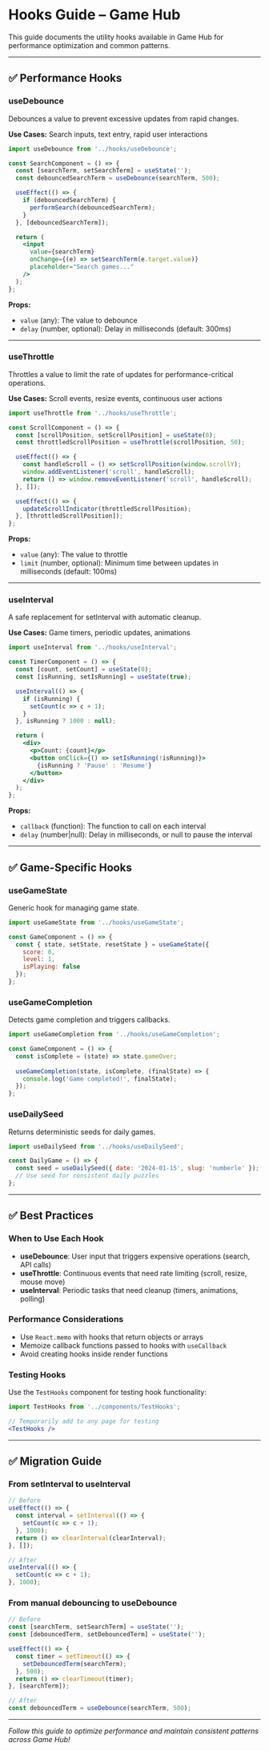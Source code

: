 # Hooks Guide – Game Hub

This guide documents the utility hooks available in Game Hub for performance optimization and common patterns.

---

## ✅ Performance Hooks

### **useDebounce**
Debounces a value to prevent excessive updates from rapid changes.

**Use Cases:** Search inputs, text entry, rapid user interactions

```jsx
import useDebounce from '../hooks/useDebounce';

const SearchComponent = () => {
  const [searchTerm, setSearchTerm] = useState('');
  const debouncedSearchTerm = useDebounce(searchTerm, 500);

  useEffect(() => {
    if (debouncedSearchTerm) {
      performSearch(debouncedSearchTerm);
    }
  }, [debouncedSearchTerm]);

  return (
    <input
      value={searchTerm}
      onChange={(e) => setSearchTerm(e.target.value)}
      placeholder="Search games..."
    />
  );
};
```

**Props:**
- `value` (any): The value to debounce
- `delay` (number, optional): Delay in milliseconds (default: 300ms)

---

### **useThrottle**
Throttles a value to limit the rate of updates for performance-critical operations.

**Use Cases:** Scroll events, resize events, continuous user actions

```jsx
import useThrottle from '../hooks/useThrottle';

const ScrollComponent = () => {
  const [scrollPosition, setScrollPosition] = useState(0);
  const throttledScrollPosition = useThrottle(scrollPosition, 50);

  useEffect(() => {
    const handleScroll = () => setScrollPosition(window.scrollY);
    window.addEventListener('scroll', handleScroll);
    return () => window.removeEventListener('scroll', handleScroll);
  }, []);

  useEffect(() => {
    updateScrollIndicator(throttledScrollPosition);
  }, [throttledScrollPosition]);
};
```

**Props:**
- `value` (any): The value to throttle
- `limit` (number, optional): Minimum time between updates in milliseconds (default: 100ms)

---

### **useInterval**
A safe replacement for setInterval with automatic cleanup.

**Use Cases:** Game timers, periodic updates, animations

```jsx
import useInterval from '../hooks/useInterval';

const TimerComponent = () => {
  const [count, setCount] = useState(0);
  const [isRunning, setIsRunning] = useState(true);

  useInterval(() => {
    if (isRunning) {
      setCount(c => c + 1);
    }
  }, isRunning ? 1000 : null);

  return (
    <div>
      <p>Count: {count}</p>
      <button onClick={() => setIsRunning(!isRunning)}>
        {isRunning ? 'Pause' : 'Resume'}
      </button>
    </div>
  );
};
```

**Props:**
- `callback` (function): The function to call on each interval
- `delay` (number|null): Delay in milliseconds, or null to pause the interval

---

## ✅ Game-Specific Hooks

### **useGameState**
Generic hook for managing game state.

```jsx
import useGameState from '../hooks/useGameState';

const GameComponent = () => {
  const { state, setState, resetState } = useGameState({
    score: 0,
    level: 1,
    isPlaying: false
  });
};
```

### **useGameCompletion**
Detects game completion and triggers callbacks.

```jsx
import useGameCompletion from '../hooks/useGameCompletion';

const GameComponent = () => {
  const isComplete = (state) => state.gameOver;
  
  useGameCompletion(state, isComplete, (finalState) => {
    console.log('Game completed!', finalState);
  });
};
```

### **useDailySeed**
Returns deterministic seeds for daily games.

```jsx
import useDailySeed from '../hooks/useDailySeed';

const DailyGame = () => {
  const seed = useDailySeed({ date: '2024-01-15', slug: 'numberle' });
  // Use seed for consistent daily puzzles
};
```

---

## ✅ Best Practices

### **When to Use Each Hook**

- **useDebounce**: User input that triggers expensive operations (search, API calls)
- **useThrottle**: Continuous events that need rate limiting (scroll, resize, mouse move)
- **useInterval**: Periodic tasks that need cleanup (timers, animations, polling)

### **Performance Considerations**

- Use `React.memo` with hooks that return objects or arrays
- Memoize callback functions passed to hooks with `useCallback`
- Avoid creating hooks inside render functions

### **Testing Hooks**

Use the `TestHooks` component for testing hook functionality:

```jsx
import TestHooks from '../components/TestHooks';

// Temporarily add to any page for testing
<TestHooks />
```

---

## ✅ Migration Guide

### **From setInterval to useInterval**

```jsx
// Before
useEffect(() => {
  const interval = setInterval(() => {
    setCount(c => c + 1);
  }, 1000);
  return () => clearInterval(clearInterval);
}, []);

// After
useInterval(() => {
  setCount(c => c + 1);
}, 1000);
```

### **From manual debouncing to useDebounce**

```jsx
// Before
const [searchTerm, setSearchTerm] = useState('');
const [debouncedTerm, setDebouncedTerm] = useState('');

useEffect(() => {
  const timer = setTimeout(() => {
    setDebouncedTerm(searchTerm);
  }, 500);
  return () => clearTimeout(timer);
}, [searchTerm]);

// After
const debouncedTerm = useDebounce(searchTerm, 500);
```

---

*Follow this guide to optimize performance and maintain consistent patterns across Game Hub!* 